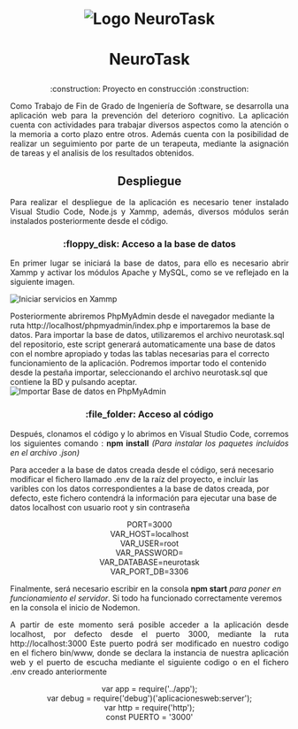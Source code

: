 
<h1 align="center">

![Logo NeuroTask](https://github.com/LGM03/NeuroTask/assets/99087911/0f2345c6-4809-4d6f-ae3b-fd0b140bb48d)

  
  </h1>
  
<h1 align="center">

NeuroTask
  
  </h1>
<p align='center'>:construction: Proyecto en construcción :construction:</p>
<p style="text-align: justify;">Como Trabajo de Fin de Grado de Ingeniería de Software, se desarrolla una aplicación web para la prevención del deterioro cognitivo. 
La aplicación cuenta con actividades para trabajar diversos aspectos como la atención o la memoria a corto plazo entre otros. Además cuenta con la posibilidad de realizar un seguimiento por parte de un terapeuta, mediante la asignación de tareas y el analisis de los resultados obtenidos.</p>
<h2 align="center">Despliegue </h2>
<p style="text-align: justify;">Para realizar el despliegue de la aplicación es necesario tener instalado Visual Studio Code, Node.js y Xammp, además, diversos módulos serán instalados posteriormente desde el código.</p>

<h3 align="center">:floppy_disk: Acceso a la base de datos</h3>
<p style="text-align: justify;"> En primer lugar se iniciará la base de datos, para ello es necesario abrir Xammp y activar los módulos Apache y MySQL, como se ve reflejado en la siguiente imagen.

  ![Iniciar servicios en Xammp](https://github.com/LGM03/NeuroTask/assets/99087911/4370ad24-ca10-4bab-9d0f-16f52c0db193)

Posteriormente abriremos PhpMyAdmin desde el navegador mediante la ruta http://localhost/phpmyadmin/index.php e importaremos la base de datos.
Para importar la base de datos, utilizaremos el archivo neurotask.sql del repositorio, este script generará automaticamente una base de datos con el nombre apropiado y todas las tablas necesarias para el correcto funcionamiento de la aplicación. Podremos importar todo el contenido desde la pestaña importar, seleccionando el archivo neurotask.sql que contiene la BD y pulsando aceptar.
![Importar Base de datos en PhpMyAdmin](https://github.com/LGM03/NeuroTask/assets/99087911/60c6b223-e354-4ec0-8105-c52cd45e000b)


<h3 align="center">:file_folder: Acceso al código </h3>
<p style="text-align: justify;">
Después, clonamos el código y lo abrimos en Visual Studio Code, corremos los siguientes comando : <strong>npm install</strong> <em>(Para instalar los paquetes incluidos en el archivo .json)</em> 
  
Para acceder a la base de datos creada desde el código, será necesario modificar el fichero llamado .env de la raíz del proyecto, e incluir las varibles con los datos correspondientes a la base  de datos creada, por defecto, este fichero contendrá la información para ejecutar una base de datos localhost con usuario root y sin contraseña
</p>

<p align='center'">
PORT=3000<br>
VAR_HOST=localhost<br>
VAR_USER=root<br>
VAR_PASSWORD=<br>
VAR_DATABASE=neurotask<br>
VAR_PORT_DB=3306<br>
</p>
  
 Finalmente, será necesario escribir en la consola <strong>npm start</strong> <em>para poner en funcionamiento el servidor</em>. Si todo ha funcionado correctamente veremos en la consola el inicio de Nodemon.

</p>
<p style="text-align: justify;">
A partir de este momento será posible acceder a la aplicación desde localhost, por defecto desde el puerto 3000, mediante la ruta http://localhost:3000
Este puerto podrá ser modificado en nuestro codigo en el fichero bin/www, donde se declara la instancia de nuestra aplicación web y el puerto de escucha mediante el siguiente codigo o en el fichero .env creado anteriormente</p>
<p align='center'">
var app = require('../app');<br>
var debug = require('debug')('aplicacionesweb:server');<br>
var http = require('http');<br>
const PUERTO = '3000'<br>
</p>
